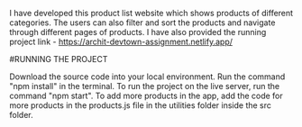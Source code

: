 I have developed this product list website which shows products of different categories. The users can also filter and sort the products and navigate through different pages of products.
I have also provided the running project link - https://archit-devtown-assignment.netlify.app/

#RUNNING THE PROJECT

Download the source code into your local environment.
Run the command "npm install" in the terminal.
To run the project on the live server, run the command "npm start".
To add more products in the app, add the code for more products in the products.js file in the utilities folder inside the src folder.
